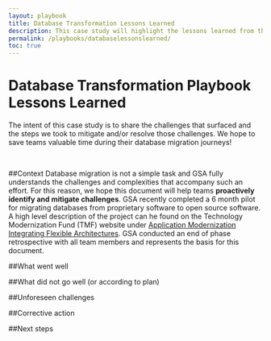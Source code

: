 ```yaml
---
layout: playbook
title: Database Transformation Lessons Learned
description: This case study will highlight the lessons learned from the GSA Application Modernization Integrating Flexible Architectures project.   
permalink: /playbooks/databaselessonslearned/
toc: true
---
```

# Database Transformation Playbook Lessons Learned 

The intent of this case study is to share the challenges that surfaced and the steps we took to mitigate and/or resolve those challenges. We hope to save teams valuable time during their database migration journeys! 

<br>

##Context 
Database migration is not a simple task and GSA fully understands the challenges and complexities that accompany such an effort. For this reason, we hope this document will help teams **proactively identify and mitigate challenges**. GSA recently completed a 6 month pilot for migrating databases from proprietary software to open source software. A high level description of the project can he found on the Technology Modernization Fund (TMF) website under <a href="https://tmf.cio.gov/projects/#application-modernization-integrating-flexible-architectures">Application Modernization Integrating Flexible Architectures</a>. GSA conducted an end of phase retrospective with all team members and represents the basis for this document.    


##What went well


##What did not go well (or according to plan)



##Unforeseen challenges 



##Corrective action 



##Next steps 




